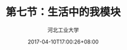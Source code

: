 ---
layout: post
title:  "第七节：生活中的我模块"
description: "使用div标签完成照片墙"
date: 2017-04-10T17:00:26+08:00
categories: chapter2
author: "河北工业大学"
---
